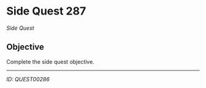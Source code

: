 # Side Quest 287

*Side Quest*

## Objective
Complete the side quest objective.

---
*ID: QUEST00286*